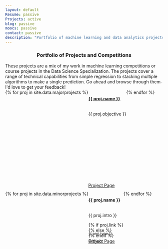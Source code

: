 ```yaml
---
layout: default	
Resume: passive
Projects: active
blog: passive
moocs: passive
contact: passive
description: "Portfolio of machine learning and data analytics projects"
---
```


<h3 style="text-align: center;">Portfolio of Projects and Competitions</h3>
These projects are a mix of my work in machine learning competitions or course projects in the Data Science Specialization. The projects cover a range of technical capabilities from simple regression to stacking multiple algorithms to make a single prediction.  Go ahead and browse through them- I'd love to get your feedback!

<style>
.major-proj-card {
	position: relative;
	min-height: 325px;
	}
.minor-proj-card {
	position: relative;
	min-height: 175px;
	}
.proj-btn {
	position: absolute;
	bottom: 10px;
	}
.proj-type{
	position: absolute;
	bottom: 35px;
	}
.row {
	display: -webkit-box;
	display: -webkit-flex;
	display: -ms-flexbox;
	display: flex;
	flex-wrap: wrap;
	}
.row > [class*='col-'] {
	display: flex;
	flex-direction: column;
	}
</style>

<div class="row">
    {% for proj in site.data.majorprojects %}
        <article  data-url="{{ proj.url }}" class="col-lg-6 col-md-6 col-sm-12 panel panel-default major-proj-card" itemscope="itemscope" itemtype="http://schema.org/Article" >
			<h4 itemprop="name"><a href="{{ proj.link }}">{{ proj.name }}</a></h4>
			<p class="description">{{ proj.objective }}</p>
			<a href="{{ proj.link }}" class="btn btn-default btn-xs col-sm-6 col-lg-6 proj-btn">Project Page</a>
        </article>
    {% endfor %}
	</div>
	

<div class="row">
{% for proj in site.data.minorprojects %}
	<div class="col-lg-4 col-md-4 col-sm-6 minor-proj-card panel panel-default">
		<h4>{{ proj.name }}</h4>
		<p class="description">{{ proj.intro }}</p>
		{% if proj.link %}
			<a href="(( proj.link ))" class="btn btn-default btn-xs col-sm-6 proj-btn">Project Page</a>
		{% else %}
			<a href="(( proj.url ))" class="btn btn-default btn-xs col-sm-6 proj-btn">Github</a>
		{% endif %}
		<p><small class="text-muted proj-type">{{ proj.type }}</small></p>
	</div>
{% endfor %}
</div>
